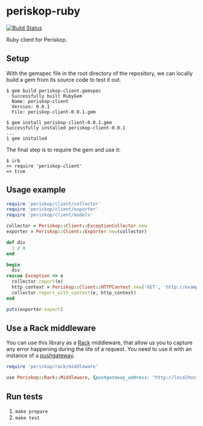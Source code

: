 # periskop-ruby

[![Build Status](https://api.cirrus-ci.com/github/soundcloud/periskop-ruby.svg)](https://cirrus-ci.com/github/soundcloud/periskop-ruby)

Ruby client for Periskop.

## Setup

With the gemspec file in the root directory of the repository, we can locally build a gem from its source code to test it out.

```
$ gem build periskop-client.gemspec
  Successfully built RubyGem
  Name: periskop-client
  Version: 0.0.1
  File: periskop-client-0.0.1.gem

$ gem install periskop-client-0.0.1.gem
Successfully installed periskop-client-0.0.1
...
1 gem installed
```

The final step is to require the gem and use it:
```
$ irb
>> require 'periskop-client'
=> true
```

## Usage example

```ruby
require 'periskop/client/collector'
require 'periskop/client/exporter'
require 'periskop/client/models'

collector = Periskop::Client::ExceptionCollector.new
exporter = Periskop::Client::Exporter.new(collector)

def div
  1 / 0
end

begin
  div
rescue Exception => e
  collector.report(e)
  http_context = Periskop::Client::HTTPContext.new('GET', 'http://example.com', nil, '{}')
  collector.report_with_context(e, http_context)
end

puts(exporter.export)
```

## Use a Rack middleware

You can use this library as a [Rack](https://github.com/rack/rack) middleware, that allow us you to capture any error happening during the life of a request. You need to use it with an instance of a [pushgateway](https://github.com/soundcloud/periskop-pushgateway/).

```ruby
require 'periskop/rack/middleware'

use Periskop::Rack::Middleware, {pushgateway_address: "http://localhost:7878"}
```

## Run tests

1. `make prepare`
2. `make test`
